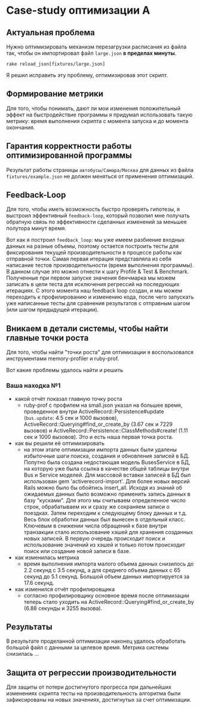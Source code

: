 # Case-study оптимизации A

## Актуальная проблема
Нужно оптимизировать механизм перезагрузки расписания из файла так, чтобы он импортировал файл `large.json` **в пределах минуты**.

`rake reload_json[fixtures/large.json]`

Я решил исправить эту проблему, оптимизировав этот скрипт.

## Формирование метрики
Для того, чтобы понимать, дают ли мои изменения положительный эффект на быстродействие программы я придумал использовать такую метрику: время выполнения скрипта с момента запуска и до момента окончания.

## Гарантия корректности работы оптимизированной программы
Результат работы страницы `автобусы/Самара/Москва` для данных из файла `fixtures/example.json` не должен меняться от применения оптимизаций.

## Feedback-Loop
Для того, чтобы иметь возможность быстро проверять гипотезы, я выстроил эффективный `feedback-loop`, который позволил мне получать обратную связь по эффективности сделанных изменений за меньшее полутора минут время.

Вот как я построил `feedback_loop`: мы уже имеем разбиение входных данных на разные объемы, поэтому остается построить тесты для фиксирования текущей производительности в процессе работы как отправной точки. Самая первая итерация представляла из себя написание тестов производительности (время выполнения программы). В данном случае это можно отнести к шагу Profile & Test & Benchmark. Полученные при первом запуске значения бенчмарка мы можем записать в цели теста для исключения регрессий на последующих итерациях.
С этого момента наш feedback loop создан, и мы можем переходить к профилированию и изменению кода, после чего запускать уже написанные тесты для сравнения результатов с отправным шагом (или шагом предыдущей итерации).

## Вникаем в детали системы, чтобы найти главные точки роста
Для того, чтобы найти "точки роста" для оптимизации я воспользовался инструментами memory-profiler и ruby-prof.

Вот какие проблемы удалось найти и решить

### Ваша находка №1
- какой отчёт показал главную точку роста
  * ruby-prof с профилем на small.json указал на большее время, проведенное внутри ActiveRecord::Persistence#update (`bus.update`: 4.5 сек и 1000 вызовов), ActiveRecord::Querying#find_or_create_by (3.67 сек и 7229 вызовов) и ActiveRecord::Persistence::ClassMethods#create! (1.11 сек и 1000 вызовов). Это и есть наша первая точка роста.
- как вы решили её оптимизировать
  * на этом этапе оптимизации импорта данных были удалены избыточные шаги поиска, создания и обновления записей в БД. Попутно была создана недостающая модель BusesService в БД, на которую уже была ссылка в качестве общей таблицы внутри Bus и Service моделей. Для массовой вставки записей в БД был использован gem 'activerecord-import'. Для более новых версий Rails можно было бы обойтись insert_all. Исходя из знаний об ожидаемых данных было возможно применить запись данных в базу "кусками". Для этого мы считываем определенное число строк, обрабатываем их и сразу же сохраняем записи о поездках. Затем переходим к следующему блоку данных и т.д. Весь блок обработки данных был вынесен в отдельный класс. Ключевым в снижении числа обращений к базе внутри транзакции стало использование хэшей для хранения созданных новых записей. В первую очередь происходит поиск и использование значений из хэшей и только потом происходит поиск или создание новой записи в базе.
- как изменилась метрика
  * время выполнения импорта малого объема данных снизилось до 2.2 секунд с 3.5 секунд, а для среднего объема данных с 65 секунд до 5.1 секунд. Большой объем данных импортируется за 17.6 секунд.
- как изменился отчёт профилировщика
  * согласно профилировщику основное время после оптимизации теперь стало уходить на ActiveRecord::Querying#find_or_create_by (6.88 секунды и 3255 вызова).

## Результаты
В результате проделанной оптимизации наконец удалось обработать большой файл с данными за целевое время.
Метрика системы снизилась ...

## Защита от регрессии производительности
Для защиты от потери достигнутого прогресса при дальнейших изменениях скрипта тесты на производительность алгоритма были зафиксированы на новых значениях, достигнутых за счет оптимизации.
